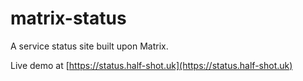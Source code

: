 # matrix-status
A service status site built upon Matrix.

Live demo at [https://status.half-shot.uk](https://status.half-shot.uk)
